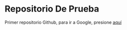 # Repositorio De Prueba
Primer repositorio Github, para ir a Google, presione [aquí](https://www.google.com)
